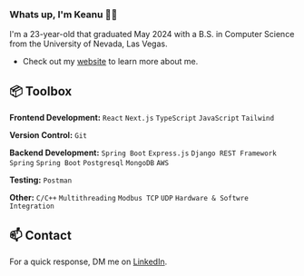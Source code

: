 ### Whats up, I'm Keanu 👋🏽  

I'm a 23-year-old that graduated May 2024 with a B.S. in Computer Science from the University of Nevada, Las Vegas.

- Check out my [website](https://keanu-portfolio.vercel.app/) to learn more about me.
 
## 📦 Toolbox

**Frontend Development:** `React` `Next.js` `TypeScript` `JavaScript` `Tailwind` 
 
**Version Control:** `Git`

**Backend Development:** `Spring Boot` `Express.js` `Django REST Framework` `Spring` `Spring Boot` `Postgresql` `MongoDB` `AWS`

**Testing:** `Postman`

**Other:** `C/C++` `Multithreading` `Modbus TCP` `UDP` `Hardware & Softwre Integration`

## 📫 Contact

 For a quick response, DM me on [LinkedIn](https://www.linkedin.com/in/keanu-aloua/). 
